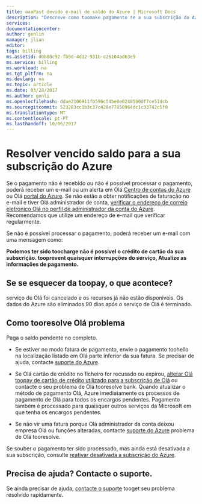 ```yaml
---
title: aaaPast devido e-mail de saldo do Azure | Microsoft Docs
description: "Descreve como toomake pagamento se a sua subscrição do Azure tem um passado Saldo devido"
services: 
documentationcenter: 
author: genlin
manager: jlian
editor: 
tags: billing
ms.assetid: d0b88c92-fb9d-4d12-931b-c26104ad63e9
ms.service: billing
ms.workload: na
ms.tgt_pltfrm: na
ms.devlang: na
ms.topic: article
ms.date: 03/28/2017
ms.author: genli
ms.openlocfilehash: ddae2106911fb598c54be8e02485b0df7ce51dcb
ms.sourcegitcommit: 523283cc1b3c37c428e77850964dc1c33742c5f0
ms.translationtype: MT
ms.contentlocale: pt-PT
ms.lasthandoff: 10/06/2017
---
```

# <a name="resolve-past-due-balance-for-your-azure-subscription"></a>Resolver vencido saldo para a sua subscrição do Azure 
Se o pagamento não é recebido ou não é possível processar o pagamento, poderá receber um e-mail ou um alerta em Olá [Centro de contas do Azure](https://account.windowsazure.com) ou Olá [portal do Azure](https://portal.azure.com). Se não estão a obter notificações de faturação no e-mail e tiver Olá administrador de conta, [verificar o endereço de correio eletrónico Olá no perfil de administrador da conta do Azure](billing-how-to-change-azure-account-profile.md). Recomendamos que utilize um endereço de e-mail que verificar regularmente.

Se não é possível processar o pagamento, poderá receber um e-mail com uma mensagem como:

**Podemos ter sido toocharge não é possível o crédito de cartão da sua subscrição. tooprevent quaisquer interrupções do serviço, Atualize as informações de pagamento.**

## <a name="if-you-forget-toopay-what-happens"></a>Se se esquecer da toopay, o que acontece?
serviço de Olá foi cancelado e os recursos já não estão disponíveis. Os dados do Azure são eliminados 90 dias após o serviço de Olá é terminado.

## <a name="how-tooresolve-hello-issue"></a>Como tooresolve Olá problema
Paga o saldo pendente no completo.

* Se estiver no modo fatura de pagamento, envie o pagamento toohello na localização listado em Olá parte inferior da sua fatura. Se precisar de ajuda, contacte [suporte do Azure](https://portal.azure.com/#blade/Microsoft_Azure_Support/HelpAndSupportBlade).

* Se Olá cartão de crédito no ficheiro for recusado ou expirou, [alterar Olá toopay de cartão de crédito utilizado para a subscrição de Olá](billing-how-to-change-credit-card.md) ou contacte o seu problema de Olá tooresolve bank. Quando atualizar o método de pagamento Olá, Azure imediatamente os processos de pagamento de Olá para todos os encargos pendentes. Pagamento também é processado para quaisquer outros serviços da Microsoft em que tenha os encargos pendentes.

* Se não vir uma fatura porque Olá administrador da conta deixou empresa Olá ou funções alteradas, contacte [suporte do Azure](https://portal.azure.com/#blade/Microsoft_Azure_Support/HelpAndSupportBlade) problema de Olá tooresolve.

Se souber o pagamento ter sido processado, mas ainda está desativada a sua subscrição, consulte [reativar desativada a subscrição do Azure](billing-subscription-become-disable.md).

## <a name="need-help-contact-support"></a>Precisa de ajuda? Contacte o suporte.
Se ainda precisar de ajuda, [contacte o suporte](https://portal.azure.com/?#blade/Microsoft_Azure_Support/HelpAndSupportBlade) tooget seu problema resolvido rapidamente.
